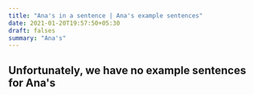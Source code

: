 ```yaml
---
title: "Ana's in a sentence | Ana's example sentences"
date: 2021-01-20T19:57:50+05:30
draft: falses
summary: "Ana's"
---
```

## Unfortunately, we have no example sentences for Ana's                 
